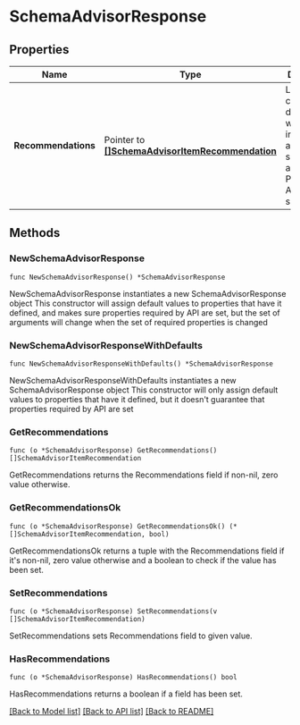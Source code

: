 # SchemaAdvisorResponse

## Properties

Name | Type | Description | Notes
------------ | ------------- | ------------- | -------------
**Recommendations** | Pointer to [**[]SchemaAdvisorItemRecommendation**](SchemaAdvisorItemRecommendation.md) | List that contains the documents with information about the schema advice that Performance Advisor suggests. | [optional] [readonly] 

## Methods

### NewSchemaAdvisorResponse

`func NewSchemaAdvisorResponse() *SchemaAdvisorResponse`

NewSchemaAdvisorResponse instantiates a new SchemaAdvisorResponse object
This constructor will assign default values to properties that have it defined,
and makes sure properties required by API are set, but the set of arguments
will change when the set of required properties is changed

### NewSchemaAdvisorResponseWithDefaults

`func NewSchemaAdvisorResponseWithDefaults() *SchemaAdvisorResponse`

NewSchemaAdvisorResponseWithDefaults instantiates a new SchemaAdvisorResponse object
This constructor will only assign default values to properties that have it defined,
but it doesn't guarantee that properties required by API are set

### GetRecommendations

`func (o *SchemaAdvisorResponse) GetRecommendations() []SchemaAdvisorItemRecommendation`

GetRecommendations returns the Recommendations field if non-nil, zero value otherwise.

### GetRecommendationsOk

`func (o *SchemaAdvisorResponse) GetRecommendationsOk() (*[]SchemaAdvisorItemRecommendation, bool)`

GetRecommendationsOk returns a tuple with the Recommendations field if it's non-nil, zero value otherwise
and a boolean to check if the value has been set.

### SetRecommendations

`func (o *SchemaAdvisorResponse) SetRecommendations(v []SchemaAdvisorItemRecommendation)`

SetRecommendations sets Recommendations field to given value.

### HasRecommendations

`func (o *SchemaAdvisorResponse) HasRecommendations() bool`

HasRecommendations returns a boolean if a field has been set.

[[Back to Model list]](../README.md#documentation-for-models) [[Back to API list]](../README.md#documentation-for-api-endpoints) [[Back to README]](../README.md)


